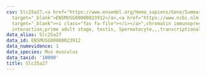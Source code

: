 ```yaml
---
csv: Slc25a27,<a href="https://www.ensembl.org/Homo_sapiens/Gene/Summary?db=core;g=ENSMUSG00000023912"
  target="_blank">ENSMUSG00000023912</a>,<a href="https://www.ncbi.nlm.nih.gov/pubmed/25450459"
  target="_blank"><i class="fas fa-file"></i></a>",chromatin immunoprecipitation assay,direct
  interaction,prime adult stage, testis, Spermatocyte,,,transcriptional regulation,
data_alias: Slc25a27
data_id: ENSMUSG00000023912
data_numevidence: 1
data_species: Mus musculus
data_taxid: '10090'
title: Slc25a27
---
```

